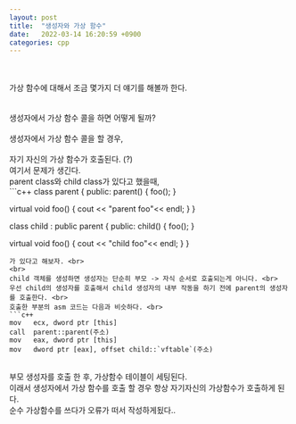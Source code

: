```yaml
---
layout: post
title:  "생성자와 가상 함수"
date:   2022-03-14 16:20:59 +0900
categories: cpp
---
```


<br>
<br>
가상 함수에 대해서 조금 몇가지 더 얘기를 해볼까 한다. <br>
<br>
<br>
생성자에서 가상 함수 콜을 하면 어떻게 될까? <br>
<br>
생성자에서 가상 함수 콜을 할 경우,<br>
<br>
자기 자신의 가상 함수가 호출된다. (?) <br>
여기서 문제가 생긴다.<br>
parent class와 child class가 있다고 했을때, <br>
```c++
class parent {
public:
  parent() {
    foo();
  }
  
  virtual void foo() {
    cout << "parent foo"<< endl;
  }
}


class child : public parent {
public:
  child() {
    foo();
  }
  
  virtual void foo() {
    cout << "child foo"<< endl;
  }
}

```
가 있다고 해보자. <br>
<br>
child 객체를 생성하면 생성자는 단순히 부모 -> 자식 순서로 호출되는게 아니다. <br>
우선 child의 생성자를 호출해서 child 생성자의 내부 작동을 하기 전에 parent의 생성자를 호출한다. <br>
호출한 부분의 asm 코드는 다음과 비슷하다. <br>
```c++
mov   ecx, dword ptr [this]
call  parent::parent(주소)
mov   eax, dword ptr [this]
mov   dword ptr [eax], offset child::`vftable`(주소)
```
<br>
부모 생성자를 호출 한 후, 가상함수 테이블이 세팅된다. <br>
이래서 생성자에서 가상 함수를 호출 할 경우 항상 자기자신의 가상함수가 호출하게 된다. <br>
순수 가상함수를 쓰다가 오류가 떠서 작성하게됬다.. <br>
<br>
<br>
<br>






